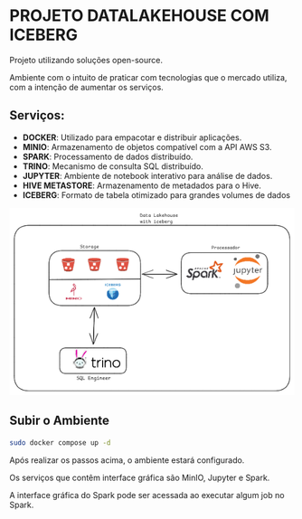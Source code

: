 # PROJETO DATALAKEHOUSE COM ICEBERG

Projeto utilizando soluções open-source.

Ambiente com o intuito de praticar com tecnologias que o mercado utiliza, com a intenção de aumentar os serviços.

## Serviços:

- **DOCKER**: Utilizado para empacotar e distribuir aplicações.
- **MINIO**: Armazenamento de objetos compatível com a API AWS S3.
- **SPARK**: Processamento de dados distribuído.
- **TRINO**: Mecanismo de consulta SQL distribuído.
- **JUPYTER**: Ambiente de notebook interativo para análise de dados.
- **HIVE METASTORE**: Armazenamento de metadados para o Hive.
- **ICEBERG**: Formato de tabela otimizado para grandes volumes de dados

![](img_dlk.png)


## Subir o Ambiente

```bash
sudo docker compose up -d
```

Após realizar os passos acima, o ambiente estará configurado.

Os serviços que contêm interface gráfica são MinIO, Jupyter e Spark.

A interface gráfica do Spark pode ser acessada ao executar algum job no Spark.
